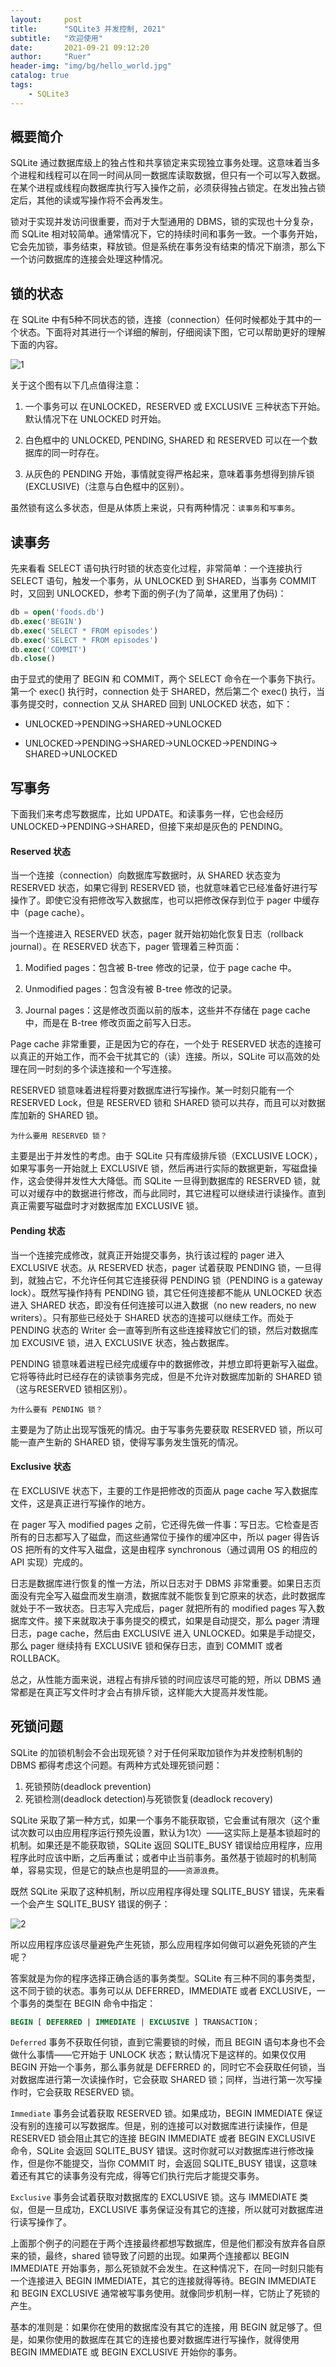 ```yaml
---
layout:     post
title:      "SQLite3 并发控制, 2021"
subtitle:   "欢迎使用"
date:       2021-09-21 09:12:20
author:     "Ruer"
header-img: "img/bg/hello_world.jpg"
catalog: true
tags:
    - SQLite3
---
```


## 概要简介

SQLite 通过数据库级上的独占性和共享锁定来实现独立事务处理。这意味着当多个进程和线程可以在同一时间从同一数据库读取数据，但只有一个可以写入数据。在某个进程或线程向数据库执行写入操作之前，必须获得独占锁定。在发出独占锁定后，其他的读或写操作将不会再发生。

锁对于实现并发访问很重要，而对于大型通用的 DBMS，锁的实现也十分复杂，而 SQLite 相对较简单。通常情况下，它的持续时间和事务一致。一个事务开始，它会先加锁，事务结束，释放锁。但是系统在事务没有结束的情况下崩溃，那么下一个访问数据库的连接会处理这种情况。

## 锁的状态

在 SQLite 中有5种不同状态的锁，连接（connection）任何时候都处于其中的一个状态。下面将对其进行一个详细的解剖，仔细阅读下图，它可以帮助更好的理解下面的内容。

![1](/img/SQLite3/锁机制.jpg)

关于这个图有以下几点值得注意：

1. 一个事务可以 在UNLOCKED，RESERVED 或 EXCLUSIVE 三种状态下开始。默认情况下在 UNLOCKED 时开始。

2. 白色框中的 UNLOCKED, PENDING, SHARED 和 RESERVED 可以在一个数据库的同一时存在。

3. 从灰色的 PENDING 开始，事情就变得严格起来，意味着事务想得到排斥锁(EXCLUSIVE)（注意与白色框中的区别）。

虽然锁有这么多状态，但是从体质上来说，只有两种情况：`读事务`和`写事务`。

## 读事务

先来看看 SELECT 语句执行时锁的状态变化过程，非常简单：一个连接执行 SELECT 语句，触发一个事务，从 UNLOCKED 到 SHARED，当事务 COMMIT 时，又回到 UNLOCKED，参考下面的例子(为了简单，这里用了伪码)：

```SQL
db = open('foods.db')
db.exec('BEGIN')
db.exec('SELECT * FROM episodes')
db.exec('SELECT * FROM episodes')
db.exec('COMMIT')
db.close()
```

由于显式的使用了 BEGIN 和 COMMIT，两个 SELECT 命令在一个事务下执行。第一个 exec() 执行时，connection 处于 SHARED，然后第二个 exec() 执行，当事务提交时，connection 又从 SHARED 回到 UNLOCKED 状态，如下：

* UNLOCKED→PENDING→SHARED→UNLOCKED

* UNLOCKED→PENDING→SHARED→UNLOCKED→PENDING→ SHARED→UNLOCKED

## 写事务

下面我们来考虑写数据库，比如 UPDATE。和读事务一样，它也会经历 UNLOCKED→PENDING→SHARED，但接下来却是灰色的 PENDING。

#### Reserved 状态

当一个连接（connection）向数据库写数据时，从 SHARED 状态变为 RESERVED 状态，如果它得到 RESERVED 锁，也就意味着它已经准备好进行写操作了。即使它没有把修改写入数据库，也可以把修改保存到位于 pager 中缓存中（page cache）。

当一个连接进入 RESERVED 状态，pager 就开始初始化恢复日志（rollback journal）。在 RESERVED 状态下，pager 管理着三种页面：

1. Modified pages：包含被 B-tree 修改的记录，位于 page cache 中。

2. Unmodified pages：包含没有被 B-tree 修改的记录。

3. Journal pages：这是修改页面以前的版本，这些并不存储在 page cache 中，而是在 B-tree 修改页面之前写入日志。

Page cache 非常重要，正是因为它的存在，一个处于 RESERVED 状态的连接可以真正的开始工作，而不会干扰其它的（读）连接。所以，SQLite 可以高效的处理在同一时刻的多个读连接和一个写连接。

RESERVED 锁意味着进程将要对数据库进行写操作。某一时刻只能有一个 RESERVED Lock，但是 RESERVED 锁和 SHARED 锁可以共存，而且可以对数据库加新的 SHARED 锁。

`为什么要用 RESERVED 锁？`

主要是出于并发性的考虑。由于 SQLite 只有库级排斥锁（EXCLUSIVE LOCK），如果写事务一开始就上 EXCLUSIVE 锁，然后再进行实际的数据更新，写磁盘操作，这会使得并发性大大降低。而 SQLite 一旦得到数据库的 RESERVED 锁，就可以对缓存中的数据进行修改，而与此同时，其它进程可以继续进行读操作。直到真正需要写磁盘时才对数据库加 EXCLUSIVE 锁。

#### Pending 状态

当一个连接完成修改，就真正开始提交事务，执行该过程的 pager 进入 EXCLUSIVE 状态。从 RESERVED 状态，pager 试着获取 PENDING 锁，一旦得到，就独占它，不允许任何其它连接获得 PENDING 锁（PENDING is a gateway lock）。既然写操作持有 PENDING 锁，其它任何连接都不能从 UNLOCKED 状态进入 SHARED 状态，即没有任何连接可以进入数据（no new readers, no new writers）。只有那些已经处于 SHARED 状态的连接可以继续工作。而处于 PENDING 状态的 Writer 会一直等到所有这些连接释放它们的锁，然后对数据库加 EXCUSIVE 锁，进入 EXCLUSIVE 状态，独占数据库。

PENDING 锁意味着进程已经完成缓存中的数据修改，并想立即将更新写入磁盘。它将等待此时已经存在的读锁事务完成，但是不允许对数据库加新的 SHARED 锁（这与RESERVED 锁相区别）。

`为什么要有 PENDING 锁？`

主要是为了防止出现写饿死的情况。由于写事务先要获取 RESERVED 锁，所以可能一直产生新的 SHARED 锁，使得写事务发生饿死的情况。

#### Exclusive 状态

在 EXCLUSIVE 状态下，主要的工作是把修改的页面从 page cache 写入数据库文件，这是真正进行写操作的地方。

在 pager 写入 modified pages 之前，它还得先做一件事：写日志。它检查是否所有的日志都写入了磁盘，而这些通常位于操作的缓冲区中，所以 pager 得告诉 OS 把所有的文件写入磁盘，这是由程序 synchronous（通过调用 OS 的相应的 API 实现）完成的。

日志是数据库进行恢复的惟一方法，所以日志对于 DBMS 非常重要。如果日志页面没有完全写入磁盘而发生崩溃，数据库就不能恢复到它原来的状态，此时数据库就处于不一致状态。日志写入完成后，pager 就把所有的 modified pages 写入数据库文件。接下来就取决于事务提交的模式，如果是自动提交，那么 pager 清理日志，page cache，然后由 EXCLUSIVE 进入 UNLOCKED。如果是手动提交，那么 pager 继续持有 EXCLUSIVE 锁和保存日志，直到 COMMIT 或者 ROLLBACK。

总之，从性能方面来说，进程占有排斥锁的时间应该尽可能的短，所以 DBMS 通常都是在真正写文件时才会占有排斥锁，这样能大大提高并发性能。

## 死锁问题

SQLite 的加锁机制会不会出现死锁？对于任何采取加锁作为并发控制机制的 DBMS 都得考虑这个问题。有两种方式处理死锁问题：

1. 死锁预防(deadlock prevention)
2. 死锁检测(deadlock detection)与死锁恢复(deadlock recovery)

SQLite 采取了第一种方式，如果一个事务不能获取锁，它会重试有限次（这个重试次数可以由应用程序运行预先设置，默认为1次）——这实际上是基本锁超时的机制。如果还是不能获取锁，SQLite 返回 SQLITE_BUSY 错误给应用程序，应用程序此时应该中断，之后再重试；或者中止当前事务。虽然基于锁超时的机制简单，容易实现，但是它的缺点也是明显的——`资源浪费`。

既然 SQLite 采取了这种机制，所以应用程序得处理 SQLITE_BUSY 错误，先来看一个会产生 SQLITE_BUSY 错误的例子：

![2](/img/SQLite3/死锁.jpg)

所以应用程序应该尽量避免产生死锁，那么应用程序如何做可以避免死锁的产生呢？

答案就是为你的程序选择正确合适的事务类型。SQLite 有三种不同的事务类型，这不同于锁的状态。事务可以从 DEFERRED，IMMEDIATE 或者 EXCLUSIVE，一个事务的类型在 BEGIN 命令中指定：

```SQL
BEGIN [ DEFERRED | IMMEDIATE | EXCLUSIVE ] TRANSACTION；
```

`Deferred` 事务不获取任何锁，直到它需要锁的时候，而且 BEGIN 语句本身也不会做什么事情——它开始于 UNLOCK 状态；默认情况下是这样的。如果仅仅用 BEGIN 开始一个事务，那么事务就是 DEFERRED 的，同时它不会获取任何锁，当对数据库进行第一次读操作时，它会获取 SHARED 锁；同样，当进行第一次写操作时，它会获取 RESERVED 锁。

`Immediate` 事务会试着获取 RESERVED 锁。如果成功，BEGIN IMMEDIATE 保证没有别的连接可以写数据库。但是，别的连接可以对数据库进行读操作，但是 RESERVED 锁会阻止其它的连接 BEGIN IMMEDIATE 或者 BEGIN EXCLUSIVE 命令，SQLite 会返回 SQLITE_BUSY 错误。这时你就可以对数据库进行修改操作，但是你不能提交，当你 COMMIT 时，会返回 SQLITE_BUSY 错误，这意味着还有其它的读事务没有完成，得等它们执行完后才能提交事务。

`Exclusive` 事务会试着获取对数据库的 EXCLUSIVE 锁。这与 IMMEDIATE 类似，但是一旦成功，EXCLUSIVE 事务保证没有其它的连接，所以就可对数据库进行读写操作了。

上面那个例子的问题在于两个连接最终都想写数据库，但是他们都没有放弃各自原来的锁，最终，shared 锁导致了问题的出现。如果两个连接都以 BEGIN IMMEDIATE 开始事务，那么死锁就不会发生。在这种情况下，在同一时刻只能有一个连接进入 BEGIN IMMEDIATE，其它的连接就得等待。BEGIN IMMEDIATE 和 BEGIN EXCLUSIVE 通常被写事务使用。就像同步机制一样，它防止了死锁的产生。

基本的准则是：如果你在使用的数据库没有其它的连接，用 BEGIN 就足够了。但是，如果你使用的数据库在其它的连接也要对数据库进行写操作，就得使用 BEGIN IMMEDIATE 或 BEGIN EXCLUSIVE 开始你的事务。